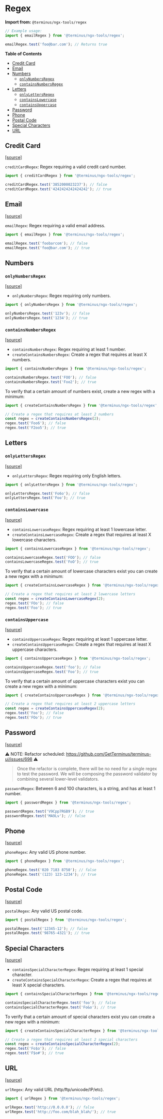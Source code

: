 <h1>Regex</h1>

**Import from:** `@terminus/ngx-tools/regex`

```typescript
// Example usage:
import { emailRegex } from '@terminus/ngx-tools/regex';

emailRegex.test('foo@bar.com'); // Returns true
```


<!-- START doctoc generated TOC please keep comment here to allow auto update -->
<!-- DON'T EDIT THIS SECTION, INSTEAD RE-RUN doctoc TO UPDATE -->
**Table of Contents**

- [Credit Card](#credit-card)
- [Email](#email)
- [Numbers](#numbers)
  - [`onlyNumbersRegex`](#onlynumbersregex)
  - [`containsNumbersRegex`](#containsnumbersregex)
- [Letters](#letters)
  - [`onlyLettersRegex`](#onlylettersregex)
  - [`containsLowercase`](#containslowercase)
  - [`containsUppercase`](#containsuppercase)
- [Password](#password)
- [Phone](#phone)
- [Postal Code](#postal-code)
- [Special Characters](#special-characters)
- [URL](#url)

<!-- END doctoc generated TOC please keep comment here to allow auto update -->


## Credit Card

[[source]](src/credit-card/credit-card.regex.ts)

`creditCardRegex`: Regex requiring a valid credit card number.

```typescript
import { creditCardRegex } from '@terminus/ngx-tools/regex';

creditCardRegex.test('3852000023237'); // false
creditCardRegex.test('4242424242424242'); // true
```


## Email

[[source]](src/email/email.regex.ts)

`emailRegex`: Regex requiring a valid email address.

```typescript
import { emailRegex } from '@terminus/ngx-tools/regex';

emailRegex.test('foobarcom'); // false
emailRegex.test('foo@bar.com'); // true
```


## Numbers

### `onlyNumbersRegex`

[[source]](src/numbers/only-numbers.regex.ts)

- `onlyNumbersRegex`: Regex requiring only numbers.

```typescript
import { onlyNumbersRegex } from '@terminus/ngx-tools/regex';

onlyNumbersRegex.test('123v'); // false
onlyNumbersRegex.test('1234'); // true
```

### `containsNumbersRegex`

[[source]](src/numbers/contains-numbers.regex.ts)

- `containsNumbersRegex`: Regex requiring at least 1 number.
- `createContainsNumbersRegex`: Create a regex that requires at least X numbers.

```typescript
import { containsNumbersRegex } from '@terminus/ngx-tools/regex';

containsNumbersRegex.test('FOO'); // false
containsNumbersRegex.test('Foo2'); // true
```

To verify that a certain amount of numbers exist, create a new regex with a minimum:

```typescript
import { createContainsNumbersRegex } from '@terminus/ngx-tools/regex';

// Create a regex that requires at least 2 numbers
const regex = createContainsNumbersRegex(2);
regex.test('Foo6'); // false
regex.test('F2oo5'); // true
```


## Letters

### `onlyLettersRegex`

[[source]](src/letters/only-letters.regex.ts)

- `onlyLettersRegex`: Regex requiring only English letters.

```typescript
import { onlyLettersRegex } from '@terminus/ngx-tools/regex';

onlyLettersRegex.test('Fo6o'); // false
onlyLettersRegex.test('Foo'); // true
```


### `containsLowercase`

[[source]](src/letters/contains-lower.regex.ts)

- `containsLowercaseRegex`: Regex requiring at least 1 lowercase letter.
- `createContainsLowercaseRegex`: Create a regex that requires at least X lowercase characters.

```typescript
import { containsLowercaseRegex } from '@terminus/ngx-tools/regex';

containsLowercaseRegex.test('FOO'); // false
containsLowercaseRegex.test('FoO'); // true
```

To verify that a certain amount of lowercase characters exist you can create a new regex with a
minimum:

```typescript
import { createContainsLowercaseRegex } from '@terminus/ngx-tools/regex';

// Create a regex that requires at least 2 lowercase letters
const regex = createContainsLowercaseRegex(2);
regex.test('FOo'); // false
regex.test('Foo'); // true
```

### `containsUppercase`

[[source]](src/letters/contains-upper.regex.ts)

- `containsUppercaseRegex`: Regex requiring at least 1 uppercase letter.
- `createContainsUppercaseRegex`: Create a regex that requires at least X uppercase characters.

```typescript
import { containsUppercaseRegex } from '@terminus/ngx-tools/regex';

containsUppercaseRegex.test('foo'); // false
containsUppercaseRegex.test('Foo'); // true
```

To verify that a certain amount of uppercase characters exist you can create a new regex with a
minimum:

```typescript
import { createContainsUppercaseRegex } from '@terminus/ngx-tools/regex';

// Create a regex that requires at least 2 uppercase letters
const regex = createContainsUppercaseRegex(2);
regex.test('Foo'); // false
regex.test('FOo'); // true
```


## Password

[[source]](src/password/password.regex.ts)

:warning: NOTE: Refactor scheduled: https://github.com/GetTerminus/terminus-ui/issues/698 :warning:

> Once the refactor is complete, there will be no need for a single regex to test the password. We
> will be composing the password validator by combining several lower-level validators.

`passwordRegex`: Between 6 and 100 characters, is a string, and has at least 1 number.

```typescript
import { passwordRegex } from '@terminus/ngx-tools/regex';

passwordRegex.test('V9Cpp7RGB9'); // true
passwordRegex.test('MA9Lv'); // false
```

## Phone

[[source]](src/usa-phone/usa-phone.regex.ts)

`phoneRegex`: Any valid US phone number.

```typescript
import { phoneRegex } from '@terminus/ngx-tools/regex';

phoneRegex.test('020 7183 8750'); // false
phoneRegex.test('(123) 123-1234'); // true
```


## Postal Code

[[source]](src/postal/usa-postal.regex.ts)

`postalRegex`: Any valid US postal code.

```typescript
import { postalRegex } from '@terminus/ngx-tools/regex';

postalRegex.test('12345-12'); // false
postalRegex.test('98765-4321'); // true
```


## Special Characters

[[source]](src/letters/special-characters.regex.ts)

- `containsSpecialCharacterRegex`: Regex requiring at least 1 special character.
- `createContainsSpecialCharacterRegex`: Create a regex that requires at least X special characters.

```typescript
import { containsSpecialCharacterRegex } from '@terminus/ngx-tools/regex';

containsSpecialCharacterRegex.test('foo'); // false
containsSpecialCharacterRegex.test('Fo&o'); // true
```

To verify that a certain amount of special characters exist you can create a new regex with a
minimum:

```typescript
import { createContainsSpecialCharacterRegex } from '@terminus/ngx-tools/regex';

// Create a regex that requires at least 2 special characters
const regex = createContainsSpecialCharacterRegex(2);
regex.test('Fo$o'); // false
regex.test('F$o#'); // true
```


## URL

[[source]](src/url/url.regex.ts)

`urlRegex`: Any valid URL (http/ftp/unicode/IP/etc).

```typescript
import { urlRegex } from '@terminus/ngx-tools/regex';

urlRegex.test('http://0.0.0.0'); // false
urlRegex.test('http://foo.com/blah_blah/'); // true
```

